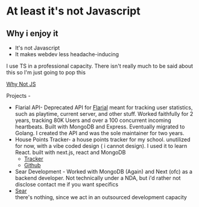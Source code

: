 At least it's  not Javascript
====
## Why i enjoy it
- It's not Javascript
- It makes webdev less headache-inducing

I use TS in a professional capacity. There isn't really much to be said about this so I'm just going to pop this

[Why Not JS](https://jsdate.wtf/)

Projects - 
- Flarial API- 
Deprecated API for [Flarial](https://flarial.xyz) meant for tracking user statistics, such as playtime, current server, and other stuff. Worked faithfully for 2 years, tracking 80K Users
and over a 100 concurrent incoming heartbeats. Built with MongoDB and Express. Eventually migrated to Golang.
I created the API and was the sole maintainer for two years.
- House Points Tracker-
a house points tracker for my school. unutilized for now, with a vibe coded design ( i cannot design). I used it to learn React.
built with next.js, react and MongoDB 
  - [Tracker](https://house-points-sigma.vercel.app/)
  - [Github](https://github.com/TTF-fog/points-tracker)
- Sear Development - 
Worked with MongoDB (Again) and Next (ofc) as a backend developer. Not technically under a NDA, but i'd rather not disclose
contact me if you want specifics
 - [Sear](https://github.com/Sear-Development) <br>
  there's nothing, since we act in an outsourced development capacity
